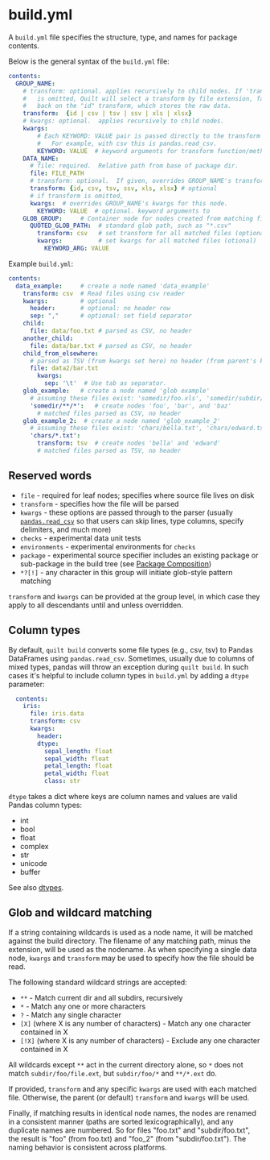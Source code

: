 # build.yml

A `build.yml` file specifies the structure, type, and names for package contents.

Below is the general syntax of the `build.yml` file:

```yaml
contents:
  GROUP_NAME:
    # transform: optional. applies recursively to child nodes. If 'transform'
    #   is omitted, Quilt will select a transform by file extension, falling
    #   back on the "id" transform, which stores the raw data.
    transform:  {id | csv | tsv | ssv | xls | xlsx}
    # kwargs: optional.  applies recursively to child nodes.
    kwargs:
        # Each KEYWORD: VALUE pair is passed directly to the transform function.
        #   For example, with csv this is pandas.read_csv.
        KEYWORD: VALUE  # keyword arguments for transform function/method
    DATA_NAME:
      # file: required.  Relative path from base of package dir.
      file: FILE_PATH
      # transform: optional.  If given, overrides GROUP_NAME's transform.   
      transform: {id, csv, tsv, ssv, xls, xlsx} # optional
      # if transform is omitted, 
      kwargs:  # overrides GROUP_NAME's kwargs for this node.
        KEYWORD: VALUE  # optional. keyword arguments to 
    GLOB_GROUP:     # Container node for nodes created from matching files
      QUOTED_GLOB_PATH:  # standard glob path, such as "*.csv" 
        transform: csv   # set transform for all matched files (optional)
        kwargs:          # set kwargs for all matched files (otional)
          KEYWORD_ARG: VALUE
```

Example `build.yml`:

```yaml
contents:
  data_example:     # create a node named 'data_example'
    transform: csv  # Read files using csv reader
    kwargs:         # optional
      header:       # optional: no header row
      sep: ","      # optional: set field separator
    child:
      file: data/foo.txt # parsed as CSV, no header
    another_child:
      file: data/bar.txt # parsed as CSV, no header
    child_from_elsewhere:
      # parsed as TSV (from kwargs set here) no header (from parent's kwargs)
      file: data2/bar.txt
        kwargs:
          sep: '\t'  # Use tab as separator.
    glob_example:   # create a node named 'glob example'
      # assuming these files exist: 'somedir/foo.xls', 'somedir/subdir/bar.csv', 'somedir/baz.tsv'
      'somedir/**/*':   # create nodes 'foo', 'bar', and 'baz'
        # matched files parsed as CSV, no header
    glob_example_2:  # create a node named 'glob_example_2'
      # assuming these files exist: 'chars/bella.txt', 'chars/edward.txt', 'chars/old/esme.txt'
      'chars/*.txt':  
        transform: tsv  # create nodes 'bella' and 'edward'    
        # matched files parsed as TSV, no header
```

## Reserved words

* `file` - required for leaf nodes; specifies where source file lives on disk
* `transform` - specifies how the file will be parsed
* `kwargs` - these options are passed through to the parser \(usually [`pandas.read_csv`](https://pandas.pydata.org/pandas-docs/stable/generated/pandas.read_csv.html) so that users can skip lines, type columns, specify delimiters, and much more\)
* `checks` - experimental data unit tests
* `environments` - experimental environments for `checks`
* `package` - experimental source specifier includes an existing package or sub-package in the build tree \(see [Package Composition](../advanced-usage/compose.md)\)
* `*?[!]` - any character in this group will initiate glob-style pattern matching

`transform` and `kwargs` can be provided at the group level, in which case they apply to all descendants until and unless overridden.

## Column types

By default, `quilt build` converts some file types \(e.g., csv, tsv\) to Pandas DataFrames using `pandas.read_csv`. Sometimes, usually due to columns of mixed types, pandas will throw an exception during `quilt build`. In such cases it's helpful to include column types in `build.yml` by adding a `dtype` parameter:

```yaml
  contents:
    iris:
      file: iris.data
      transform: csv
      kwargs:
        header:
        dtype:
          sepal_length: float
          sepal_width: float
          petal_length: float
          petal_width: float
          class: str
```

`dtype` takes a dict where keys are column names and values are valid Pandas column types:

* int
* bool
* float
* complex
* str
* unicode
* buffer

See also [dtypes](https://docs.scipy.org/doc/numpy/reference/arrays.dtypes.html).

## Glob and wildcard matching

If a string containing wildcards is used as a node name, it will be matched against the build directory. The filename of any matching path, minus the extension, will be used as the nodename. As when specifying a single data node, `kwargs` and `transform` may be used to specify how the file should be read.

The following standard wildcard strings are accepted:

* `**` - Match current dir and all subdirs, recursively
* `*` - Match any one or more characters
* `?` - Match any single character
* `[X]` \(where X is any number of characters\) - Match any one character contained in X
* `[!X]` \(where X is any number of characters\) - Exclude any one character contained in X

All wildcards except `**` act in the current directory alone, so `*` does not match `subdir/foo/file.ext`, but `subdir/foo/*` and `**/*.ext` do.

If provided, `transform` and any specific `kwargs` are used with each matched file. Otherwise, the parent \(or default\) `transform` and `kwargs` will be used.

Finally, if matching results in identical node names, the nodes are renamed in a consistent manner \(paths are sorted lexicographically\), and any duplicate names are numbered. So for files "foo.txt" and "subdir/foo.txt", the result is "foo" \(from foo.txt\) and "foo\_2" \(from "subdir/foo.txt"\). The naming behavior is consistent across platforms.

